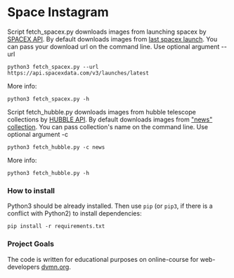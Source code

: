# Space Instagram

Script fetch_spacex.py downloads images from launching spacex by [SPACEX API](https://documenter.getpostman.com/view/2025350/RWaEzAiG?version=latest#bc65ba60-decf-4289-bb04-4ca9df01b9c1). By default downloads images from [last spacex launch](https://api.spacexdata.com/v3/launches/latest). You can pass your download url on the command line. Use optional argument --url

```
python3 fetch_spacex.py --url https://api.spacexdata.com/v3/launches/latest
```

More info: 
```
python3 fetch_spacex.py -h
```

Script fetch_hubble.py downloads images from hubble telescope collections by [HUBBLE API](http://hubblesite.org/api/documentation). By default downloads images from ["news" collection](http://hubblesite.org/api/v3/images/news). You can pass collection's name on the command line. Use optional argument -c

```
python3 fetch_hubble.py -c news
```

More info: 
```
python3 fetch_hubble.py -h
```

### How to install

Python3 should be already installed. 
Then use `pip` (or `pip3`, if there is a conflict with Python2) to install dependencies:
```
pip install -r requirements.txt
```

### Project Goals

The code is written for educational purposes on online-course for web-developers [dvmn.org](https://dvmn.org/).
